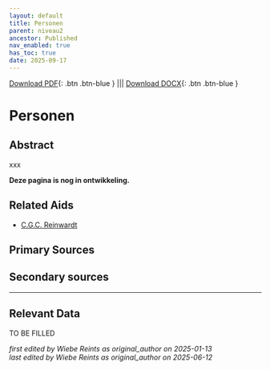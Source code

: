 ```yaml
---
layout: default
title: Personen
parent: niveau2
ancestor: Published
nav_enabled: true
has_toc: true
date: 2025-09-17
--- 
```



[Download PDF](https://raw.githubusercontent.com/colonial-heritage/research-guides-dev/refs/heads/main/EXPORTS/published/PDF/niveau2/Dutch/Persons.pdf){: .btn .btn-blue } |||    [Download DOCX](https://raw.githubusercontent.com/colonial-heritage/research-guides-dev/refs/heads/main/EXPORTS/published/DOCX/niveau2/Dutch/Persons.docx){: .btn .btn-blue }


# Personen


## Abstract

xxx

**Deze pagina is nog in ontwikkeling.**


## Related Aids

 - [C.G.C. Reinwardt](niveau3/Dutch/Reinwardt_20241217.yml)  

## Primary Sources

## Secondary sources



---
## Relevant Data 
TO BE FILLED

_first edited by Wiebe Reints as original_author on 2025-01-13_  
_last edited by Wiebe Reints as original_author on 2025-06-12_
        